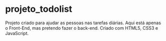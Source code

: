 # projeto_todolist
Projeto criado para ajudar as pessoas nas tarefas diárias. Aqui está apenas o Front-End, mas pretendo fazer o back-end. Criado com HTML5, CSS3 e JavaScript.
